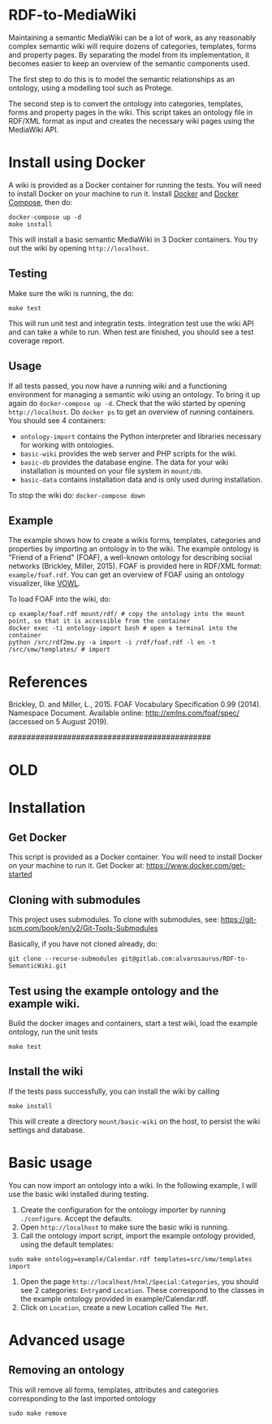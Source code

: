 
# RDF-to-MediaWiki
Maintaining a semantic MediaWiki can be a lot of work, as any reasonably complex semantic wiki will require dozens of categories, templates, forms and property pages.
By separating the model from its implementation, it becomes easier to keep an overview of the semantic components used.

The first step to do this is to model the semantic relationships as an ontology, using a modelling tool such as Protege.

The second step is to convert the ontology into categories, templates, forms and property pages in the wiki. This script takes an ontology file in RDF/XML format as input and creates the necessary wiki pages using the MediaWiki API.

# Install using Docker
A wiki is provided as a Docker container for running the tests. You will need to install Docker on your machine to run it. Install [Docker](https://docs.docker.com/install/) and [Docker Compose](https://docs.docker.com/compose/install/), then do:
```
docker-compose up -d
make install
```
This will install a basic semantic MediaWiki in 3 Docker containers. You try out the wiki by opening `http://localhost`.

## Testing
Make sure the wiki is running, the do:
```
make test
```
This will run unit test and integratin tests. Integration test use the wiki API and can take a while to run.
When test are finished, you should see a test coverage report.

## Usage
If all tests passed, you now have a running wiki and a functioning environment for managing a semantic wiki using an ontology.
To bring it up again do `docker-compose up -d`. Check that the wiki started by opening `http://localhost`.
Do `docker ps` to get an overview of running containers.
You should see 4 containers:
* `ontology-import` contains the Python interpreter and libraries necessary for working with ontologies.
* `basic-wiki` provides the web server and PHP scripts for the wiki.
* `basic-db` provides the database engine. The data for your wiki installation is mounted on your file system in `mount/db`.
* `basic-data` contains installation data and is only used during installation.

To stop the wiki do: `docker-compose down`

## Example
The example shows how to create a wikis forms, templates, categories and properties by importing an ontology in to the wiki.
The example ontology is "Friend of a Friend" (FOAF), a well-known ontology for describing sociial networks (Brickley, Miller, 2015).
FOAF is provided here in RDF/XML format: `example/foaf.rdf`. You can get an overview of FOAF using an ontology visualizer, like [VOWL](http://www.visualdataweb.de/webvowl/).

To load FOAF into the wiki, do:
```
cp example/foaf.rdf mount/rdf/ # copy the ontology into the mount point, so that it is accessible from the container
docker exec -ti ontology-import bash # open a terminal into the container
python /src/rdf2mw.py -a import -i /rdf/foaf.rdf -l en -t /src/smw/templates/ # import 
```

# References
Brickley, D. and Miller, L., 2015. FOAF Vocabulary Specification 0.99 (2014). Namespace Document. Available online: http://xmlns.com/foaf/spec/ (accessed on 5 August 2019).

#############################################
# OLD
# Installation
## Get Docker
This script is provided as a Docker container. You will need to install Docker on your machine to run it. Get Docker at: https://www.docker.com/get-started

## Cloning with submodules
This project uses submodules. To clone with submodules, see: https://git-scm.com/book/en/v2/Git-Tools-Submodules

Basically, if you have not cloned already, do:
```
git clone --recurse-submodules git@gitlab.com:alvarosaurus/RDF-to-SemanticWiki.git
```

## Test using the example ontology and the example wiki.
Build the docker images and containers, start a test wiki, load the example ontology, run the unit tests
```
make test
```

## Install the wiki
If the tests pass successfully, you can install the wiki by calling
```
make install
```
This will create a directory `mount/basic-wiki` on the host, to persist the wiki settings and database.

# Basic usage
You can now import an ontology into a wiki. In the following example, I will use the basic wiki installed during testing.

1. Create the configuration for the ontology importer by running ```./configure```. Accept the defaults.
2. Open `http://localhost` to make sure the basic wiki is running.
3. Call the ontology import script, import the example ontology provided, using the default templates:
```
sudo make ontology=example/Calendar.rdf templates=src/smw/templates import
```

1. Open the page `http://localhost/html/Special:Categories`, you should see 2 categories: `Entry`and `Location`.
These correspond to the classes in the example ontology provided in example/Calendar.rdf.
2. Click on `Location`, create a new Location called `The Met`.

# Advanced usage
## Removing an ontology
This will remove all forms, templates, attributes and categories corresponding to the last imported ontology
```
sudo make remove
```
